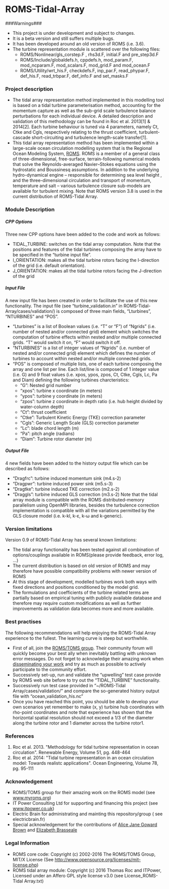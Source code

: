 ROMS-Tidal-Array
================
###Warnings###
* This project is under development and subject to changes.
* It is a beta version and still suffers multiple bugs.
* It has been developed around an old version of ROMS (i.e. 3.6).
* The turbine representation module is scattered over the following files:
  - ROMS/Nonlinear/gls_corstep.F , rhs3d.F, initial.F and pre_step3d.F
  - ROMS/Include/globaldefs.h, cppdefs.h, mod_param.F, mod_ncparam.F, mod_scalars.F, mod_grid.F and mod_ocean.F
  - ROMS/Utility/wrt_his.F, checkdefs.F, inp_par.F, read_phypar.F, def_his.F, read_trbpar.F, def_info.F and set_masks.F 

### Project description ###
* The tidal array representation method implemented in this modelling tool is based on a
  tidal turbine parameterisation method, accounting for the momentum capture as well as
  the sub-grid scale turbulence balance perturbations for each individual device.
  A detailed description and validation of this methodology can be found in Roc et al.
  2013[1] & 2014[2]. Each turbine behaviour is tuned via 4 parameters, namely Ct, Ctke
  and Cgls, respectively relating to the thrust coefficient, turbulent-cascade 
  short-circuiting and turbulence length-scale transfer[1].
* This tidal array representation method has been implemented within a large-scale ocean
  circulation modelling system that is the Regional Ocean Modeling System,
  [ROMS](www.myroms.org). ROMS is a member of a general class of three-dimensional,
  free-surface, terrain-following numerical models that solve the Reynolds-averaged
  Navier–Stokes equations using the hydrostatic and Boussinesq assumptions. In addition
  to the underlying hydro-dynamical engine – responsible for determining sea level height
  , and the three-dimensional circulation and transport of momentum, temperature and 
  salt – various turbulence closure sub-models are available for turbulent mixing. Note 
  that ROMS version 3.8 is used in the current distribution of ROMS-Tidal Array.

### Module Description ###
##### CPP Options
Three new CPP options have been added to the code and work as follows:
* TIDAL_TURBINE: switches on the tidal array computation. Note that the positions and
  features of the tidal turbines composing the array have to be specified in the
  “turbine input file”.
* I_ORIENTATION: makes all the tidal turbine rotors facing the I-direction of the grid
  (i.e. default orientation).
* J_ORIENTATION: makes all the tidal turbine rotors facing the J-direction of the grid

##### Input File
A new input file has been created in order to facilitate the use of this new
functionality. The input file (see “turbine_validation.in” in ROMS-Tidal-Array/cases/validation/) is composed of three main fields, “Lturbines”, “NTURBINES” and “POS”.
* “Lturbines” is a list of Boolean values (i.e. “T” or “F”) of “Ngrids” (i.e. number of nested and/or connected grid) element which switches the computation of turbine effects within nested and/or multiple connected grids. “T” would switch it on, “F” would switch it off.
* “NTURBINES” is a list of integer values of “Ngrids” (i.e. number of nested and/or connected grid) element which defines the number of turbines to account within nested and/or multiple connected grids.
* “POS” is composed of multiple lists, one of each turbine composing the array and one list per line. Each list/line is composed of 1 integer value (i.e. G) and 9 float values (i.e. xpos, ypos, zpos, Ct, Ctke, Cgls, Lc, Pa and Diam) defining the following turbines charcteristics:
  - “G”: Nested grid number
  - “xpos”: turbine x coordinate (in meters)
  - “ypos”: turbine y coordinate (in meters)
  - “zpos”: turbine z coordinate in depth ratio (i.e. hub height divided by water-column depth)
  - “Ct”: thrust coefficient
  - “Ctke”: Turbulent Kinetic Energy (TKE) correction parameter
  - “Cgls”: Generic Length Scale (GLS) correction parameter
  - “Lc”: blade chord length (m)
  - “Pa”: pitch angle (radians)
  - “Diam”: Turbine rotor diameter (m)

##### Output File
4 new fields have been added to the history output file which can be described as follows:
* “Dragfrc”: turbine induced momentum sink (m4.s-2)
* “Dragpwr”: turbine induced power sink (m5.s-3)
* “Dragtke”: turbine induced TKE correction (m2.s-2)
* “Draggls”: turbine induced GLS correction (m3.s-2)
Note that the tidal array module is compatible with the ROMS distributed-memory parallelism using OpenMPI libraries, besides the turbulence correction implementation is compatible with all the variations permitted by the GLS closure model (i.e. k-kl, k-ε, k-ω and k-generic).

### Version limitations ###
Version 0.9 of ROMS-Tidal Array has several known limitations:
* The tidal array functionality has been tested against all combination of options/couplings available in ROMS(please provide feedback, error log, ...)
* The current distribution is based on old version of ROMS and may therefore have possible compatibility problems with newer version of ROMS
* At this stage of development, modelled turbines work both ways with fixed directions and positions conditioned by the model grid.
* The formulations and coefficients of the turbine related terms are partially based on empirical tuning with publicly available database and therefore may require custom modifications as well as further improvements as validation data becomes more and more available.

### Best practises ###
The following recommendations will help enjoying the ROMS-Tidal Array experience to the fullest. The learning curve is steep but worthwhile.
* First of all, join the [ROMS/TOMS group](https://www.myroms.org/index.php?page=login). Their community forum will quickly become your best ally when inevitably battling with unknown error messages. Do not forget to acknowledge their amazing work when [disseminating your work](https://www.myroms.org/index.php?page=License_ROMS) and try as much as possible to actively participate to the community effort.
* Successively set-up, run and validate the “upwelling” test case provide by ROMS web site before to try out the “TIDAL_TURBINE” functionality.
* Successively run test case provided in “~/ROMS-Tidal Array/cases/validation/” and compare the so-generated history output file with “ocean_validation_his.nc”
* Once you have reached this point, you should be able to develop your own scenarios yet remember to make (x, y) turbine hub coordinates with rho-point coordinates and note that experience has shown that the horizontal spatial resolution should not exceed a 1/3 of the diameter along the turbine rotor and 1 diameter across the turbine rotor1.

### References ###
1. Roc et al. 2013. "Methodology for tidal turbine representation in ocean circulation". Renewable Energy, Volume 51, pg. 448-464
2. Roc et al. 2014: "Tidal turbine representation in an ocean circulation model: Towards realistc applications". Ocean Engineering, Volume 78, pg. 95-111

### Acknowledgement ###
* ROMS/TOMS group  for their amazing work on the ROMS model (see www.myroms.org)
* IT Power Consulting Ltd for supporting and financing this project (see www.itpower.co.uk)
* Electric Brain for administrating and mainting this repository/group ( see electricbrain.fr)
* Special acknowledgement for the contributions of [Alice Jane Goward Brown](https://www.bangor.ac.uk/oceansciences/staff/phd-students/alice-goward-brown) and [Elizabeth Brasseale](http://www.ocean.washington.edu/home/Elizabeth+Brasseale)

### Legal Information ###
* ROMS core code: Copyright (c) 2002-2016 The ROMS/TOMS Group, MIT/X License (See http://www.opensource.org/licenses/mit-license.php)
* ROMS tidal array module: Copyright (c) 2016 Thomas Roc and ITPower, Licensed under an Affero GPL style license v3.0 (see License_ROMS-Tidal Array.txt)
